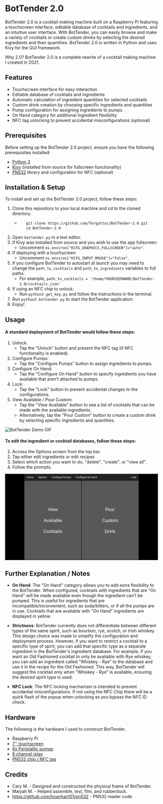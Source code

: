 # BotTender 2.0

BotTender 2.0 is a cocktail making machine built on a Raspberry Pi featuring a touchscreen interface, editable database of cocktails and ingredients, and an intuitive user interface. With BotTender, you can easily browse and make a variety of cocktails or create custom drinks by selecting the desired ingredients and their quantities. BotTender 2.0 is written in Python and uses Kivy for the GUI framework.

Why 2.0? BotTender 2.0 is a complete rewrite of a cocktail making machine I created in 2021.  

## Features

- Touchscreen interface for easy interaction
- Editable database of cocktails and ingredients
- Automatic calculation of ingredient quantities for selected cocktails
- Custom drink creation by choosing specific ingredients and quantities
- Pump configuration for assigning ingredients to pumps
- On Hand category for additional ingredient flexibility
- NFC tag unlocking to prevent accidental misconfigurations (optional)

## Prerequisites

Before setting up the BotTender 2.0 project, ensure you have the following prerequisites installed:

- [Python 3](https://www.python.org/downloads/)
- [Kivy](https://kivy.org/doc/stable/gettingstarted/installation.html#from-source) (installed from source for fullscreen functionality)
- [PN532](https://blog.stigok.com/2017/10/12/setting-up-a-pn532-nfc-module-on-a-raspberry-pi-using-i2c.html) library and configuration for NFC (optional)

## Installation & Setup

To install and set up the BotTender 2.0 project, follow these steps:

1. Clone this repository to your local machine and cd to the cloned directory.
    - ```
         git clone https://github.com/Terguttac/BotTender-2.0.git
         cd BotTender-2.0
      ```
2. Open `bottender.py` in a text editor.
3. If Kivy was installed from source and you wish to use the app fullscreen:
   - Uncomment `os.environ["KCFG_GRAPHICS_FULLSCREEN"]="auto"`.
4. If deploying with a touchscreen:
   - Uncomment `os.environ["KCFG_INPUT_MOUSE"]="False"`.
5. If you configure BotTender to autostart at launch you may need to change the `path_to_cocktails` and `path_to_ingredients` variables to full paths.
   - For example, `path_to_cocktails = '/home/YOURUSERNAME/BotTender-2.0/cocktails.json'`
6. If using an NFC chip to unlock:
   - Run `python3 get_key.py` and follow the instructions in the terminal.
7. Run `python3 bottender.py` to start the BotTender application.
8. Enjoy!

## Usage

#### A standard deployment of BotTender would follow these steps:

1. Unlock:
   - Tap the "Unlock" button and present the NFC tag (if NFC functionality is enabled).
2. Configure Pumps:
   - Tap the "Configure Pumps" button to assign ingredients to pumps.
3. Configure On Hand:
   - Tap the "Configure On Hand" button to specify ingredients you have available that aren't attached to pumps.
4. Lock:
   - Tap the "Lock" button to prevent accidental changes to the configurations.
5. View Available / Pour Custom:
   - Tap the "View Available" button to see a list of cocktails that can be made with the available ingredients.
   - Alternatively, tap the "Pour Custom" button to create a custom drink by selecting specific ingredients and quantities.

![BotTender Demo GIF](https://github.com/Terguttac/BotTender-2.0/blob/main/gifs/BotTender_demo.gif)


#### To edit the ingredient or cocktail databases, follow these steps:

1. Access the Options screen from the top bar.
2. Tap either edit ingredients or edit recipes
3. Select which action you want to do, "delete", "create", or "view all".
4. Follow the prompts.

![BotTender Drink Creation_GIF](https://github.com/Terguttac/BotTender-2.0/blob/main/gifs/create_demo_drink.gif)

## Further Explanation / Notes

- **On Hand**: The "On Hand" category allows you to add extra flexibility to the BotTender. When configured, cocktails with ingredients that are "On Hand" will be made available even though the ingredient can't be pumped. This is useful for ingredients that are incompatible/inconvenient, such as soda/bitters, or if all the pumps are in use. Cocktails that are available with "On Hand" ingredients are displayed in yellow. 

- **Strictness**: BotTender currently does not differentiate between different types of the same spirit, such as bourbon, rye, scotch, or Irish whiskey. This design choice was made to simplify the configuration and deployment process. However, if you want to restrict a cocktail to a specific type of spirit, you can add that specific type as a separate ingredient in the BotTender's ingredient database. For example, if you want an Old Fashioned cocktail to only be available with Rye whiskey, you can add an ingredient called "Whiskey - Rye" to the database and use it in the recipe for the Old Fashioned. This way, BotTender will suggest the cocktail only when "Whiskey - Rye" is available, ensuring the desired spirit type is used.

- **NFC Lock**: The NFC locking mechanism is intended to prevent accidental misconfigurations. If not using the NFC Chip there will be a quick flash of the popup when unlocking as you bypass the NFC ID check.

## Hardware

The following is the hardware I used to construct BotTender.
- Raspberry Pi
- [7'' touchscreen](https://www.amazon.com/Lebula-Touchscreen-Raspberry-1024X600-Capacitive/dp/B07VNX4ZWY/)
- [8x Peristaltic pumps](https://www.amazon.com/dp/B07Q1C3PW2/ref=twister_B07PZ6RXL2?_encoding=UTF8&th=1)
- [8 channel relay](https://www.amazon.com/ELEGOO-Channel-Optocoupler-Compatible-Raspberry/dp/B09ZQRLD95/)
- [PN532 chip / NFC tag](https://www.amazon.com/HiLetgo-Communication-Arduino-Raspberry-Android/dp/B01I1J17LC)

## Credits
- Cary M. - Designed and constructed the physical frame of BotTender.
- Maiyah M. - Helped assemble, test, film, and rubberduck.
- https://github.com/hoanhan101/pn532 - PN532 reader code
